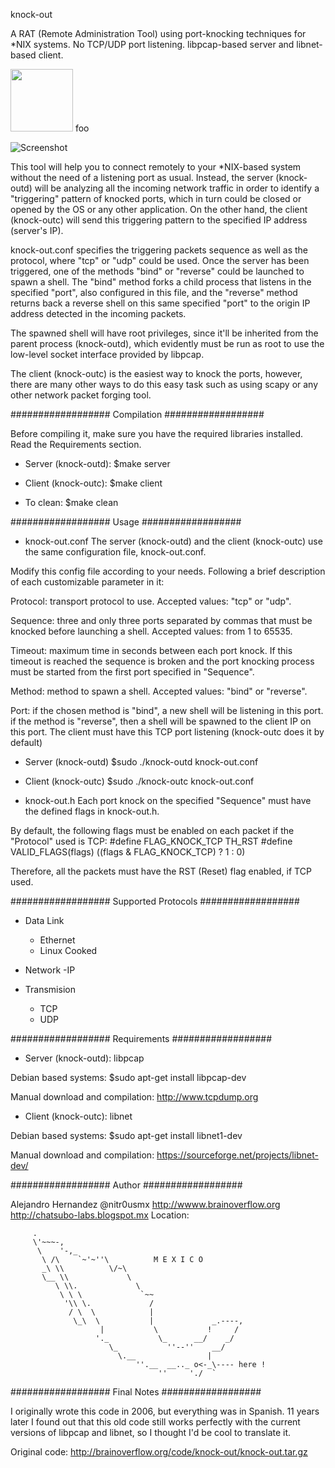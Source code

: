 knock-out

A RAT (Remote Administration Tool) using port-knocking techniques for *NIX systems.
No TCP/UDP port listening. libpcap-based server and libnet-based client.

<img src="http://brainoverflow.org/misc/knock-out.png" width="100" height="100" />
foo

![Screenshot](http://brainoverflow.org/misc/knock-out.png)

This tool will help you to connect remotely to your *NIX-based system without 
the need of a listening port as usual. Instead, the server (knock-outd) will be 
analyzing all the incoming network traffic in order to identify a "triggering" 
pattern of knocked ports, which in turn could be closed or opened by the OS or 
any other application. On the other hand, the client (knock-outc) will send this 
triggering pattern to the specified IP address (server's IP).

knock-out.conf specifies the triggering packets sequence as well as the protocol, 
where "tcp" or "udp" could be used. Once the server has been triggered, one of 
the methods "bind" or "reverse" could be launched to spawn a shell. The "bind" 
method forks a child process that listens in the specified "port", also configured 
in this file, and the "reverse" method returns back a reverse shell on this same 
specified "port" to the origin IP address detected in the incoming packets.

The spawned shell will have root privileges, since it'll be inherited from the parent
process (knock-outd), which evidently must be run as root to use the low-level socket 
interface provided by libpcap.

The client (knock-outc) is the easiest way to knock the ports, however, there
are many other ways to do this easy task such as using scapy or any other network
packet forging tool.


################## Compilation ##################

Before compiling it, make sure you have the required libraries installed.
Read the Requirements section.

+ Server (knock-outd):
$make server

+ Client (knock-outc):
$make client

+ To clean:
$make clean


################## Usage ##################

+ knock-out.conf
The server (knock-outd) and the client (knock-outc) use the same configuration file,
knock-out.conf.

Modify this config file according to your needs. Following a brief description of 
each customizable parameter in it:

Protocol: transport protocol to use. Accepted values: "tcp" or "udp".

Sequence: three and only three ports separated by commas that must be knocked before 
          launching a shell. Accepted values: from 1 to 65535.

Timeout:  maximum time in seconds between each port knock. If this timeout is reached 
          the sequence is broken and the port knocking process must be started from
          the first port specified in "Sequence".

Method:   method to spawn a shell. Accepted values: "bind" or "reverse".

Port:     if the chosen method is "bind", a new shell will be listening in this port.
          if the method is "reverse", then a shell will be spawned to the client IP on 
          this port. The client must have this TCP port listening (knock-outc does it
          by default)


+ Server (knock-outd)
$sudo ./knock-outd knock-out.conf <interface>

+ Client (knock-outc)
$sudo ./knock-outc knock-out.conf <SERVER-IP>

+ knock-out.h
Each port knock on the specified "Sequence" must have the defined flags in knock-out.h.

By default, the following flags must be enabled on each packet if the "Protocol" used
is TCP:
#define FLAG_KNOCK_TCP          TH_RST
#define VALID_FLAGS(flags)    ((flags & FLAG_KNOCK_TCP) ? 1 : 0)

Therefore, all the packets must have the RST (Reset) flag enabled, if TCP used.


################## Supported Protocols ##################

+ Data Link
  - Ethernet
  - Linux Cooked

+ Network
  -IP

+ Transmision
  - TCP
  - UDP


################## Requirements ##################

+ Server (knock-outd):
libpcap

Debian based systems:
$sudo apt-get install libpcap-dev

Manual download and compilation:
http://www.tcpdump.org


+ Client (knock-outc):
libnet

Debian based systems:
$sudo apt-get install libnet1-dev

Manual download and compilation:
https://sourceforge.net/projects/libnet-dev/


################## Author ##################

Alejandro Hernandez
@nitr0usmx
http://wwww.brainoverflow.org
http://chatsubo-labs.blogspot.mx
Location:

         .
         \'~~~-,
          \    '-,_
           \ /\    `~'~''\          M E X I C O
           _\ \\          \/~\
           \__ \\             \
              \ \\.             \
               \ \ \             `~~
                '\\ \.             /
                 / \  \            |
                  \_\  \           |             _.----,
                        |           \           !     /
                       '._           \_      __/    _/
                          \_           ''--''    __/
                            \.__                |
                                ''.__  __.._ o<-_\---- here !
                                     ''     './  `


################## Final Notes ##################

I originally wrote this code in 2006, but everything was in Spanish.
11 years later I found out that this old code still works perfectly
with the current versions of libpcap and libnet, so I thought I'd be 
cool to translate it.

Original code: http://brainoverflow.org/code/knock-out/knock-out.tar.gz
